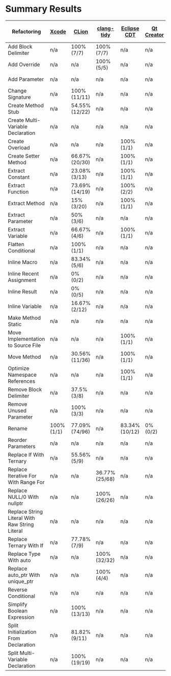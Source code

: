 # Summary Results

Refactoring | [Xcode](results/AppleXcodeResults.md) | [CLion](results/CLionResults.md) | [clang-tidy](results/ClangTidyResults.md) | [Eclipse CDT](results/EclipseCDTResults.md) | [Qt Creator](results/QtCreatorResults.md) | [ReSharper for C++](results/ReSharperCppResults.md) | [Visual AssistX](results/VisualAssistXResults.md) | [Visual Studio 2017](results/VisualStudio2017Results.md)
----- | ----- | ----- | ----- | ----- | ----- | ----- | ----- | -----
Add Block Delimiter | n/a | 100% (7/7) | 100% (7/7) | n/a | n/a | 0% (0/7) | n/a | n/a
Add Override | n/a | n/a | 100% (5/5) | n/a | n/a | 100% (5/5) | n/a | n/a
Add Parameter | n/a | n/a | n/a | n/a | n/a | 95.84% (23/24) | n/a | 72% (18/25)
Change Signature | n/a | 100% (11/11) | n/a | n/a | n/a | 100% (11/11) | 0% (0/1) | 45.46% (5/11)
Create Method Stub | n/a | 54.55% (12/22) | n/a | n/a | n/a | n/a | n/a | n/a
Create Multi-Variable Declaration | n/a | n/a | n/a | n/a | n/a | 91.67% (11/12) | n/a | n/a
Create Overload | n/a | n/a | n/a | 100% (1/1) | n/a | n/a | n/a | n/a
Create Setter Method | n/a | 66.67% (20/30) | n/a | 100% (1/1) | n/a | n/a | n/a | n/a
Extract Constant | n/a | 23.08% (3/13) | n/a | 100% (1/1) | n/a | n/a | n/a | n/a
Extract Function | n/a | 73.69% (14/19) | n/a | 100% (2/2) | n/a | 100% (19/19) | 0% (0/20) | 78.95% (15/19)
Extract Method | n/a | 15% (3/20) | n/a | 100% (1/1) | n/a | 100% (20/20) | 45% (9/20) | 85% (17/20)
Extract Parameter | n/a | 50% (3/6) | n/a | n/a | n/a | n/a | n/a | n/a
Extract Variable | n/a | 66.67% (4/6) | n/a | 100% (1/1) | n/a | 100% (6/6) | n/a | n/a
Flatten Conditional | n/a | 100% (1/1) | n/a | n/a | n/a | 0% (0/1) | n/a | n/a
Inline Macro | n/a | 83.34% (5/6) | n/a | n/a | n/a | 83.34% (5/6) | n/a | n/a
Inline Recent Assignment | n/a | 0% (0/2) | n/a | n/a | n/a | n/a | n/a | n/a
Inline Result | n/a | 0% (0/5) | n/a | n/a | n/a | n/a | n/a | n/a
Inline Variable | n/a | 16.67% (2/12) | n/a | n/a | n/a | 100% (12/12) | n/a | n/a
Make Method Static | n/a | n/a | n/a | n/a | n/a | 0% (0/3) | n/a | n/a
Move Implementation to Source File | n/a | n/a | n/a | 100% (1/1) | n/a | 100% (26/26) | 88.47% (23/26) | 88.47% (23/26)
Move Method | n/a | 30.56% (11/36) | n/a | 100% (1/1) | n/a | n/a | n/a | n/a
Optimize Namespace References | n/a | n/a | n/a | 100% (1/1) | n/a | n/a | n/a | n/a
Remove Block Delimiter | n/a | 37.5% (3/8) | n/a | n/a | n/a | 100% (8/8) | n/a | n/a
Remove Unused Parameter | n/a | 100% (3/3) | n/a | n/a | n/a | 50% (2/4) | n/a | n/a
Rename | 100% (1/1) | 77.09% (74/96) | n/a | 83.34% (10/12) | 0% (0/2) | 98.18% (591/602) | 75% (72/96) | 75.92% (457/602)
Reorder Parameters | n/a | n/a | n/a | n/a | n/a | 11.12% (1/9) | n/a | 22.23% (2/9)
Replace If With Ternary | n/a | 55.56% (5/9) | n/a | n/a | n/a | 66.67% (6/9) | n/a | n/a
Replace Iterative For With Range For | n/a | n/a | 36.77% (25/68) | n/a | n/a | n/a | n/a | n/a
Replace NULL/0 With nullptr | n/a | n/a | 100% (26/26) | n/a | n/a | 100% (28/28) | n/a | n/a
Replace String Literal With Raw String Literal | n/a | n/a | n/a | n/a | n/a | n/a | n/a | 100% (10/10)
Replace Ternary With If | n/a | 77.78% (7/9) | n/a | n/a | n/a | 36.37% (4/11) | n/a | n/a
Replace Type With auto | n/a | n/a | 100% (32/32) | n/a | n/a | 100% (29/29) | n/a | n/a
Replace auto_ptr With unique_ptr | n/a | n/a | 100% (4/4) | n/a | n/a | n/a | n/a | n/a
Reverse Conditional | n/a | n/a | n/a | n/a | n/a | 100% (8/8) | n/a | n/a
Simplify Boolean Expression | n/a | 100% (13/13) | n/a | n/a | n/a | n/a | n/a | n/a
Split Initialization From Declaration | n/a | 81.82% (9/11) | n/a | n/a | n/a | n/a | n/a | n/a
Split Multi-Variable Declaration | n/a | 100% (19/19) | n/a | n/a | n/a | 84.22% (16/19) | n/a | n/a
